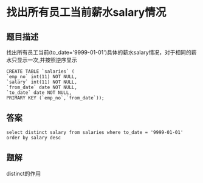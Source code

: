# 找出所有员工当前薪水salary情况

## 题目描述

找出所有员工当前(to_date='9999-01-01')具体的薪水salary情况，对于相同的薪水只显示一次,并按照逆序显示

```mysql
CREATE TABLE `salaries` (
`emp_no` int(11) NOT NULL,
`salary` int(11) NOT NULL,
`from_date` date NOT NULL,
`to_date` date NOT NULL,
PRIMARY KEY (`emp_no`,`from_date`));
```

## 答案

```mysql
select distinct salary from salaries where to_date = '9999-01-01' order by salary desc
```

## 题解

distinct的作用